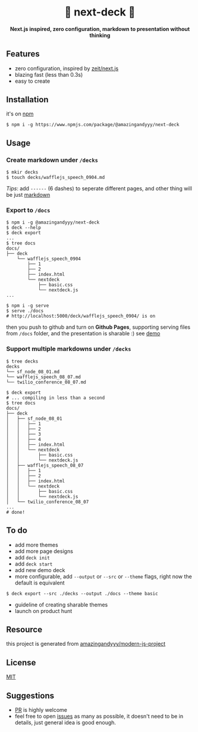 <h1 align="center">
💬 next-deck 💬
</h1>
<h4 align="center">
Next.js inspired, zero configuration, markdown to presentation without thinking
</h4>

## Features

- zero configuration, inspired by [zeit/next.js](https://github.com/zeit/next.js)
- blazing fast (less than 0.3s)
- easy to create

## Installation

it's on [npm](https://www.npmjs.com/package/@amazingandyyy/next-deck)

```
$ npm i -g https://www.npmjs.com/package/@amazingandyyy/next-deck
```

## Usage

### Create markdown under `/decks`

```terminal
$ mkir decks
$ touch decks/wafflejs_speech_0904.md
```

*Tips*: add `------` (6 dashes) to seperate different pages, and other thing will be just [markdown](https://guides.github.com/features/mastering-markdown/)

### Export to `/docs`

```terminal
$ npm i -g @amazingandyyy/next-deck
$ deck --help
$ deck export
...
$ tree docs
docs/
├── deck
    └── wafflejs_speech_0904
        ├── 1
        ├── 2
        ├── index.html
        └── nextdeck
            ├── basic.css
            └── nextdeck.js
...

$ npm i -g serve
$ serve ./docs
# http://localhost:5000/deck/wafflejs_speech_0904/ is on
```

then you push to github and turn on **Github Pages**, supporting serving files from `/docs` folder, and the presentation is sharable :) see [demo]()

### Support multiple markdowns under `/decks`

```terminal
$ tree decks
decks
└── sf_node_08_01.md
└── wafflejs_speech_08_07.md
└── twilio_conference_08_07.md

$ deck export
# ... compiling in less than a second
$ tree docs
docs/
├── deck
│   ├── sf_node_08_01
│   │   ├── 1
│   │   ├── 2
│   │   ├── 3
│   │   ├── 4
│   │   ├── index.html
│   │   └── nextdeck
│   │       ├── basic.css
│   │       └── nextdeck.js
│   ├── wafflejs_speech_08_07
│   │   ├── 1
│   │   ├── 2
│   │   ├── index.html
│   │   └── nextdeck
│   │       ├── basic.css
│   │       └── nextdeck.js
│   └── twilio_conference_08_07
...
# done!
```

## To do

- add more themes
- add more page designs
- add `deck init`
- add `deck start`
- add new demo deck
- more configurable, add `--output` or `--src` or `--theme` flags, right now the default is equivalent

```terminal
$ deck export --src ./decks --output ./docs --theme basic
```

- guideline of creating sharable themes
- launch on product hunt

## Resource

this project is generated from [amazingandyyy/modern-js-project](https://github.com/amazingandyyy/modern-js-project)

## License

[MIT](https://raw.githubusercontent.com/amazingandyyy/next-deck/master/license)

## Suggestions

- [PR](https://github.com/amazingandyyy/next-deck/pulls) is highly welcome
- feel free to open [issues](https://github.com/amazingandyyy/next-deck/issues) as many as possible, it doesn't need to be in details, just general idea is good enough.
